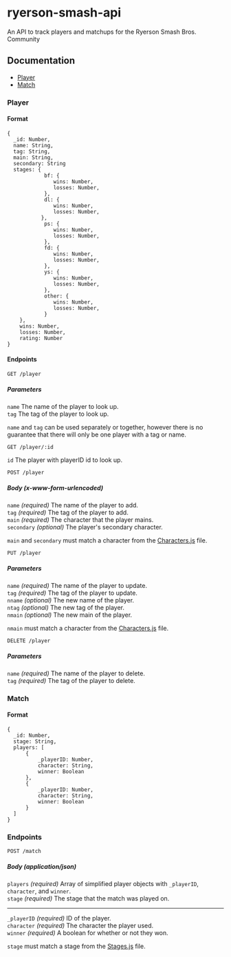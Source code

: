 # ryerson-smash-api
An API to track players and matchups for the Ryerson Smash Bros. Community

## Documentation

* [Player](#player)
* [Match](#match)

### Player

#### Format

```
{
  _id: Number,
  name: String,
  tag: String,
  main: String,
  secondary: String
  stages: {
            bf: {
               wins: Number,
               losses: Number,
            },
            dl: {
               wins: Number,
               losses: Number,
           },
            ps: {
               wins: Number,
               losses: Number,
            },
            fd: {
               wins: Number,
               losses: Number,
            },
            ys: {
               wins: Number,
               losses: Number,
            },
            other: {
               wins: Number,
               losses: Number,
            }
    },
    wins: Number,
    losses: Number,
    rating: Number
}
```

#### Endpoints

```
GET /player 
```
##### Parameters
`name` The name of the player to look up. \
`tag` The tag of the player to look up.

`name` and `tag` can be used separately or together, however there is 
no guarantee that there will only be one player with a tag or name.

```
GET /player/:id
```
`id` The player with playerID id to look up.

```
POST /player
```

##### Body (x-www-form-urlencoded)
`name`  _(required)_  The name of the player to add. \
`tag`  _(required)_ The tag of the player to add. \
`main`  _(required)_ The character that the player mains.  \
`secondary` _(optional)_ The player's secondary character.

`main` and `secondary` must match a character from the [Characters.js](https://github.com/darwintr/ryerson-smash-api/blob/master/src/api/constants/Characters.js) file.

```
PUT /player
```

##### Parameters
`name` _(required)_ The name of the player to update. \
`tag` _(required)_ The tag of the player to update. \
`nname` _(optional)_ The new name of the player. \
`ntag` _(optional)_ The new tag of the player. \
`nmain` _(optional)_ The new main of the player.

`nmain` must match a character from the [Characters.js](https://github.com/darwintr/ryerson-smash-api/blob/master/src/api/constants/Characters.js) file.

```
DELETE /player 
```
##### Parameters
`name` _(required)_  The name of the player to delete. \
`tag` _(required)_ The tag of the player to delete.

### Match

#### Format
```
{
  _id: Number,
  stage: String,
  players: [
      {
          _playerID: Number,
          character: String,
          winner: Boolean
      },
      {
          _playerID: Number,
          character: String,
          winner: Boolean
      }
  ]
}
```

### Endpoints

```
POST /match
```
##### Body (application/json)
`players` _(required)_ Array of simplified player objects with `_playerID`, `character`, and `winner`. \
`stage` _(required)_ The stage that the match was played on.
___
`_playerID` _(required)_ ID of the player. \
`character` _(required)_ The character the player used. \
`winner` _(required)_ A boolean for whether or not they won.

`stage` must match a stage from the [Stages.js](https://github.com/darwintr/ryerson-smash-api/blob/master/src/api/constants/Stages.js) file.
